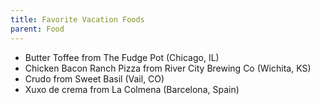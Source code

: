 ```yaml
---
title: Favorite Vacation Foods
parent: Food
---
```


- Butter Toffee from The Fudge Pot (Chicago, IL)
- Chicken Bacon Ranch Pizza from River City Brewing Co (Wichita, KS)
- Crudo from Sweet Basil (Vail, CO)
- Xuxo de crema from La Colmena (Barcelona, Spain)
